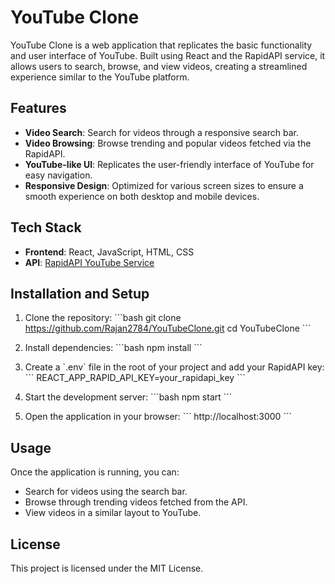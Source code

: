 
# YouTube Clone

YouTube Clone is a web application that replicates the basic functionality and user interface of YouTube. Built using React and the RapidAPI service, it allows users to search, browse, and view videos, creating a streamlined experience similar to the YouTube platform.

## Features
- **Video Search**: Search for videos through a responsive search bar.
- **Video Browsing**: Browse trending and popular videos fetched via the RapidAPI.
- **YouTube-like UI**: Replicates the user-friendly interface of YouTube for easy navigation.
- **Responsive Design**: Optimized for various screen sizes to ensure a smooth experience on both desktop and mobile devices.

## Tech Stack
- **Frontend**: React, JavaScript, HTML, CSS
- **API**: [RapidAPI YouTube Service](https://rapidapi.com/)

## Installation and Setup
1. Clone the repository:
    \`\`\`bash
    git clone https://github.com/Rajan2784/YouTubeClone.git
    cd YouTubeClone
    \`\`\`

2. Install dependencies:
    \`\`\`bash
    npm install
    \`\`\`

3. Create a \`.env\` file in the root of your project and add your RapidAPI key:
    \`\`\`
    REACT_APP_RAPID_API_KEY=your_rapidapi_key
    \`\`\`

4. Start the development server:
    \`\`\`bash
    npm start
    \`\`\`

5. Open the application in your browser:
    \`\`\`
    http://localhost:3000
    \`\`\`

## Usage
Once the application is running, you can:
- Search for videos using the search bar.
- Browse through trending videos fetched from the API.
- View videos in a similar layout to YouTube.

## License
This project is licensed under the MIT License.
